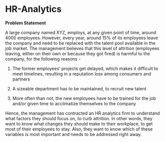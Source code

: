 # HR-Analytics

**Problem Statement**

A large company named XYZ, employs, at any given point of time, around 4000 employees. However, every year, around 15% of its employees leave the company and need to be replaced with the talent pool available in the job market. The management believes that this level of attrition (employees leaving, either on their own or because they got fired) is harmful to the company, for the following reasons -

1.  The former employees’ projects get delayed, which makes it difficult to meet timelines, resulting in a reputation loss among consumers and partners

2.  A sizeable department has to be maintained, to recruit new talent

3.  More often than not, the new employees have to be trained for the job and/or given time to acclimatize themselves to the company

Hence, the management has contracted an HR analytics firm to understand what factors they should focus on, to curb attrition. In other words, they want to know what changes they should make to their workplace, to get most of their employees to stay. Also, they want to know which of these variables is most important and needs to be addressed right away.
